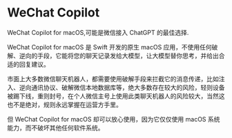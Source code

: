 # WeChat Copilot
WeChat Copilot for macOS,可能是微信接入 ChatGPT 的最佳选择.

WeChat Copilot for macOS 是 Swift 开发的原生 macOS 应用，不使用任何破解、逆向的手段，它能将您的聊天记录发给大模型，让大模型替你思考，并给出合适的回复建议。

市面上大多数微信聊天机器人，都需要使用破解手段来拦截它的消息传递，比如注入、逆向通讯协议、破解微信本地数据库等，绝大多数存在较大的风险，轻则设备被踢下线，重则封号，在个人微信主号上使用此类聊天机器人的风险较大，当然这也不是绝对，规则永远掌握在运营方手里。

但 WeChat Copilot for macOS 却可以放心使用，因为它仅仅使用 macOS 系统能力，而不破坏其他任何软件系统。

